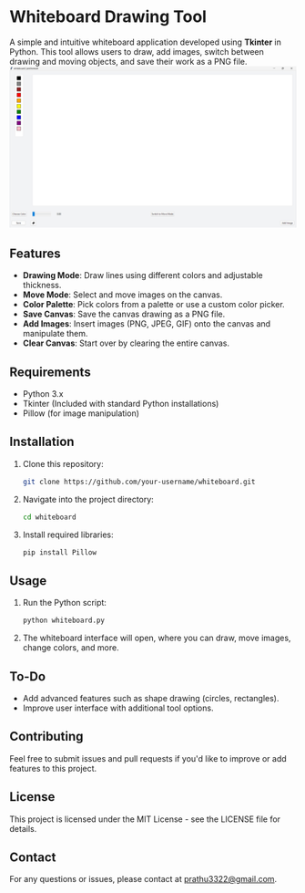 # Whiteboard Drawing Tool

A simple and intuitive whiteboard application developed using **Tkinter** in Python. This tool allows users to draw, add images, switch between drawing and moving objects, and save their work as a PNG file.
![Untitled design](https://github.com/PrathameshPC77/whiteboard/blob/main/whiteboard.png)

## Features
- **Drawing Mode**: Draw lines using different colors and adjustable thickness.
- **Move Mode**: Select and move images on the canvas.
- **Color Palette**: Pick colors from a palette or use a custom color picker.
- **Save Canvas**: Save the canvas drawing as a PNG file.
- **Add Images**: Insert images (PNG, JPEG, GIF) onto the canvas and manipulate them.
- **Clear Canvas**: Start over by clearing the entire canvas.

## Requirements
- Python 3.x
- Tkinter (Included with standard Python installations)
- Pillow (for image manipulation)

## Installation
1. Clone this repository:
   ```bash
   git clone https://github.com/your-username/whiteboard.git

2. Navigate into the project directory:
   ```bash
   cd whiteboard

3. Install required libraries:
   ```bash
   pip install Pillow

## Usage
1. Run the Python script:
   ```bash
   python whiteboard.py

2. The whiteboard interface will open, where you can draw, move images, change colors, and more.

## To-Do
- Add advanced features such as shape drawing (circles, rectangles).
- Improve user interface with additional tool options.

## Contributing
Feel free to submit issues and pull requests if you'd like to improve or add features to this project.

## License
This project is licensed under the MIT License - see the LICENSE file for details.

## Contact
For any questions or issues, please contact at prathu3322@gmail.com.
